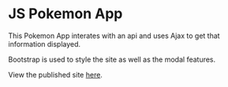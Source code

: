 <h1>JS Pokemon App</h1>

<p>
  This Pokemon App interates with an api and uses Ajax to get that information displayed.
</p>

<p>
  Bootstrap is used to style the site as well as the modal features.
</p>

<p>
  View the published site <a href="https://michaelhagler.github.io/simple-js-app/">here</a>.
</p>
